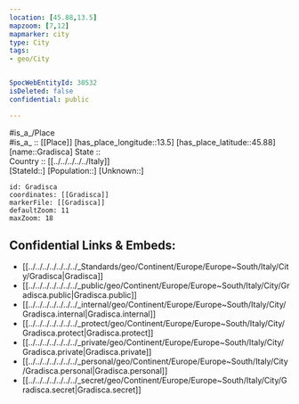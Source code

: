 ```yaml
---
location: [45.88,13.5] 
mapzoom: [7,12] 
mapmarker: city 
type: City
tags:
- geo/City


SpocWebEntityId: 30532
isDeleted: false
confidential: public

---
```

#is_a_/Place  
#is_a_ :: [[Place]] 
[has_place_longitude::13.5] 
[has_place_latitude::45.88] 
[name::Gradisca] 
State ::  
Country :: [[../../../../../Italy]]  
[StateId::] 
[Population::] 
[Unknown::] 


```leaflet
id: Gradisca
coordinates: [[Gradisca]] 
markerFile: [[Gradisca]] 
defaultZoom: 11 
maxZoom: 18
```


## Confidential Links & Embeds: 
- [[../../../../../../../_Standards/geo/Continent/Europe/Europe~South/Italy/City/Gradisca|Gradisca]] 
- [[../../../../../../../_public/geo/Continent/Europe/Europe~South/Italy/City/Gradisca.public|Gradisca.public]] 
- [[../../../../../../../_internal/geo/Continent/Europe/Europe~South/Italy/City/Gradisca.internal|Gradisca.internal]] 
- [[../../../../../../../_protect/geo/Continent/Europe/Europe~South/Italy/City/Gradisca.protect|Gradisca.protect]] 
- [[../../../../../../../_private/geo/Continent/Europe/Europe~South/Italy/City/Gradisca.private|Gradisca.private]] 
- [[../../../../../../../_personal/geo/Continent/Europe/Europe~South/Italy/City/Gradisca.personal|Gradisca.personal]] 
- [[../../../../../../../_secret/geo/Continent/Europe/Europe~South/Italy/City/Gradisca.secret|Gradisca.secret]] 
